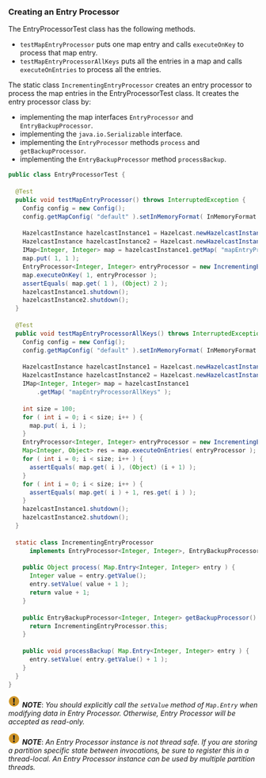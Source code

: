 

### Creating an Entry Processor

The EntryProcessorTest class has the following methods.

* `testMapEntryProcessor` puts one map entry and calls `executeOnKey` to process that map entry.
* `testMapEntryProcessorAllKeys` puts all the entries in a map and calls `executeOnEntries` to process 
   all the entries.

The static class `IncrementingEntryProcessor` creates an entry processor to process the map 
entries in the EntryProcessorTest class. It creates the entry processor class by:

- implementing the map interfaces `EntryProcessor` and `EntryBackupProcessor`.
- implementing the `java.io.Serializable` interface.
- implementing the `EntryProcessor` methods `process` and `getBackupProcessor`.
- implementing the `EntryBackupProcessor` method `processBackup`.

```java
public class EntryProcessorTest {

  @Test
  public void testMapEntryProcessor() throws InterruptedException {
    Config config = new Config();
    config.getMapConfig( "default" ).setInMemoryFormat( InMemoryFormat.OBJECT );

    HazelcastInstance hazelcastInstance1 = Hazelcast.newHazelcastInstance( config );
    HazelcastInstance hazelcastInstance2 = Hazelcast.newHazelcastInstance( config );
    IMap<Integer, Integer> map = hazelcastInstance1.getMap( "mapEntryProcessor" );
    map.put( 1, 1 );
    EntryProcessor<Integer, Integer> entryProcessor = new IncrementingEntryProcessor();
    map.executeOnKey( 1, entryProcessor );
    assertEquals( map.get( 1 ), (Object) 2 );
    hazelcastInstance1.shutdown();
    hazelcastInstance2.shutdown();
  }

  @Test
  public void testMapEntryProcessorAllKeys() throws InterruptedException {
    Config config = new Config();
    config.getMapConfig( "default" ).setInMemoryFormat( InMemoryFormat.OBJECT );

    HazelcastInstance hazelcastInstance1 = Hazelcast.newHazelcastInstance( config );
    HazelcastInstance hazelcastInstance2 = Hazelcast.newHazelcastInstance( config );
    IMap<Integer, Integer> map = hazelcastInstance1
        .getMap( "mapEntryProcessorAllKeys" );

    int size = 100;
    for ( int i = 0; i < size; i++ ) {
      map.put( i, i );
    }
    EntryProcessor<Integer, Integer> entryProcessor = new IncrementingEntryProcessor();
    Map<Integer, Object> res = map.executeOnEntries( entryProcessor );
    for ( int i = 0; i < size; i++ ) {
      assertEquals( map.get( i ), (Object) (i + 1) );
    }
    for ( int i = 0; i < size; i++ ) {
      assertEquals( map.get( i ) + 1, res.get( i ) );
    }
    hazelcastInstance1.shutdown();
    hazelcastInstance2.shutdown();
  }

  static class IncrementingEntryProcessor
      implements EntryProcessor<Integer, Integer>, EntryBackupProcessor<Integer, Integer>, Serializable {

    public Object process( Map.Entry<Integer, Integer> entry ) {
      Integer value = entry.getValue();
      entry.setValue( value + 1 );
      return value + 1;
    }

    public EntryBackupProcessor<Integer, Integer> getBackupProcessor() {
      return IncrementingEntryProcessor.this;
    }

    public void processBackup( Map.Entry<Integer, Integer> entry ) {
      entry.setValue( entry.getValue() + 1 );
    }
  }
}
```

![image](images/NoteSmall.jpg) ***NOTE***: *You should explicitly call the `setValue` method of `Map.Entry` when modifying data in Entry Processor. Otherwise, Entry Processor will be accepted as read-only.*

![image](images/NoteSmall.jpg) ***NOTE***: *An Entry Processor instance is not thread safe. If you are storing a partition specific state between invocations, be sure to register this in a thread-local.  An Entry Processor instance can be used by multiple partition threads.*

